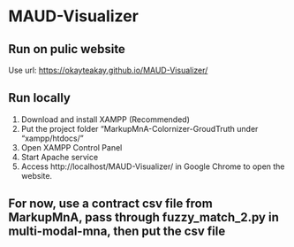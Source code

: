 # MAUD-Visualizer

## Run on pulic website
Use url: https://okayteakay.github.io/MAUD-Visualizer/

## Run locally
1. Download and install XAMPP (Recommended)
2. Put the project folder “MarkupMnA-Colornizer-GroudTruth under “xampp/htdocs/”
3. Open XAMPP Control Panel 
4. Start Apache service
5. Access http://localhost/MAUD-Visualizer/ in Google Chrome to open the website.

## For now, use a contract csv file from MarkupMnA, pass through fuzzy_match_2.py in multi-modal-mna, then put the csv file
